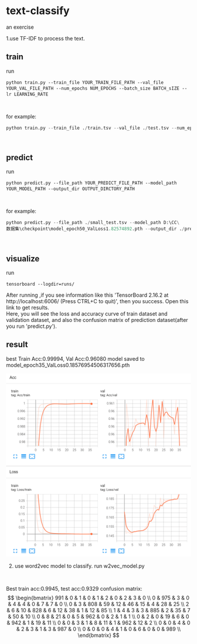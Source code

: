 # text-classify
an exercise

1.use TF-IDF to process the text.
## train
run <br />
```
python train.py --train_file YOUR_TRAIN_FILE_PATH --val_file YOUR_VAL_FILE_PATH --num_epochs NUM_EPOCHS --batch_size BATCH_sIZE --lr LEARNING_RATE
```
<br/>

for example:  <br/>
```python
python train.py --train_file ./train.tsv --val_file ./test.tsv --num_epochs 50 --batch_size 128 --lr 0.001
```
<br/>

## predict
run <br/>
```
python predict.py --file_path YOUR_PREDICT_FILE_PATH --model_path YOUR_MODEL_PATH --output_dir OUTPUT_DIRCTORY_PATH
```
<br/>

for example: <br/>
```python
python predict.py --file_path ./small_test.tsv --model_path D:\CC\
数据集\checkpoint\model_epoch50_ValLoss1.82574892.pth --output_dir ./predict
```
<br/>

## visualize
run 
```
tensorboard --logdir=runs/
```
After running ,if you see information like this 'TensorBoard 2.16.2 at http://localhost:6006/ (Press CTRL+C to quit)', then you success. Open this link to get results.
<br/>
Here, you will see the loss and accuracy curve of train dataset and validation dataset, and also the confusion matrix of prediction dataset(after you run 'predict.py').
<br/>

## result
best Train Acc:0.99994, Val Acc:0.96080
model saved to model_epoch35_ValLoss0.18576954506317656.pth
<br/>

![](./train_loss.png)

2. use word2vec model to classify.
run w2vec_model.py
<br/>

Best train acc:0.9945, test acc:0.9329
confusion matrix:
$$
\begin{bmatrix}
991 & 0 & 1 & 0 & 1 & 2 & 0 & 2 & 3 & 0 \\
0 & 975 & 3 & 0 & 4 & 4 & 0 & 7 & 7 & 0 \\
0 & 3 & 808 & 59 & 12 & 46 & 15 & 4 & 28 & 25 \\
2 & 6 & 10 & 828 & 6 & 12 & 38 & 1 & 12 & 85 \\
1 & 4 & 3 & 3 & 885 & 2 & 35 & 7 & 50 & 10 \\
0 & 8 & 21 & 0 & 5 & 962 & 0 & 2 & 1 & 1 \\
0 & 2 & 0 & 19 & 6 & 0 & 942 & 1 & 19 & 11 \\
0 & 0 & 3 & 1 & 8 & 11 & 1 & 962 & 12 & 2 \\
0 & 0 & 4 & 0 & 2 & 3 & 1 & 3 & 987 & 0 \\
0 & 0 & 0 & 4 & 1 & 0 & 6 & 0 & 0 & 989 \\
\end{bmatrix}
$$
